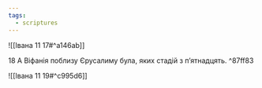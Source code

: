 ```yaml
---
tags:
  - scriptures
---
```


![[Івана 11 17#^a146ab]]

18 А Віфанія поблизу Єрусалиму була, яких стадій з п’ятнадцять. ^87ff83

![[Івана 11 19#^c995d6]]